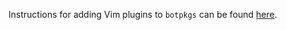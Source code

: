 Instructions for adding Vim plugins to `botpkgs` can be found [here](/doc/languages-frameworks/vim.section.md).
